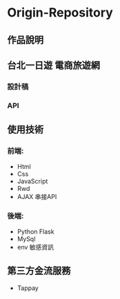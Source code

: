 # Origin-Repository
## 作品說明
## 台北一日遊 電商旅遊網
### 設計稿
### API
## 使用技術
### 前端:
* Html 
* Css 
* JavaScript
* Rwd
* AJAX 串接API
### 後端:
* Python Flask
* MySql
* env 敏感資訊

## 第三方金流服務
* Tappay
